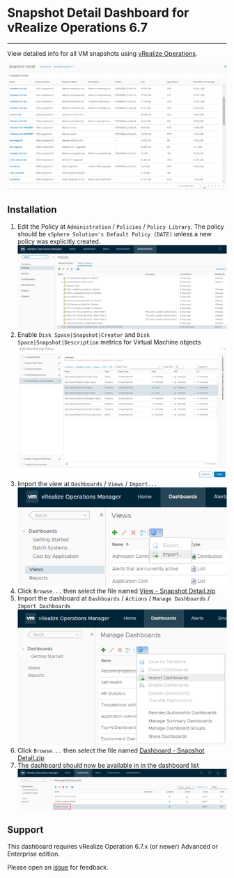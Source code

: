 # Snapshot Detail Dashboard for vRealize Operations 6.7
---------

View detailed info for all VM snapshots using [vRealize Operations](https://www.vmware.com/products/vrealize-operations.html).

![Snapshot Detail](https://raw.githubusercontent.com/notoriousbdg/vrops-dashboard-snapshot_detail/master/Dashboard.png)


## Installation
1. Edit the Policy at `Administration` / `Policies` / `Policy Library`.  The policy should be `vSphere Solution's Default Policy (DATE)` unless a new policy was explicitly created.  
![Policy Library](https://raw.githubusercontent.com/notoriousbdg/vrops-dashboard-snapshot_detail/master/Policy_Library.png)
2. Enable `Disk Space|Snapshot|Creator` and `Disk Space|Snapshot|Description` metrics for Virtual Machine objects  
![Policy Metrics](https://raw.githubusercontent.com/notoriousbdg/vrops-dashboard-snapshot_detail/master/Policy_Metrics.png)
3. Import the view at `Dashboards` / `Views` / `Import...`  
![Import View](https://raw.githubusercontent.com/notoriousbdg/vrops-dashboard-snapshot_detail/master/Import_View.png)
4. Click `Browse...` then select the file named [View - Snapshot Detail.zip](https://github.com/notoriousbdg/vrops-dashboard-snapshot_detail/raw/master/View%20-%20Snapshot%20Detail.zip)
5. Import the dashboard at `Dashboards` / `Actions` / `Manage Dashboards` / `Import Dashboards`  
![Import Dashboard](https://raw.githubusercontent.com/notoriousbdg/vrops-dashboard-snapshot_detail/master/Import_Dashboard.png)
6. Click `Browse...` then select the file named [Dashboard - Snapshot Detail.zip](https://github.com/notoriousbdg/vrops-dashboard-snapshot_detail/raw/master/Dashboard%20-%20Snapshot%20Detail.zip)
7. The dashboard should now be available in in the dashboard list  
![Dashboard List](https://raw.githubusercontent.com/notoriousbdg/vrops-dashboard-snapshot_detail/master/Dashboard_List.png)


## Support

This dashboard requires vRealize Operation 6.7.x (or newer) Advanced or Enterprise edition.

Please open an [issue](https://github.com/notoriousbdg/vrops-dashboard-snapshot_detail/issues) for feedback.
